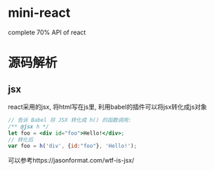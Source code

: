 # mini-react
complete 70% API of react

# 源码解析
## jsx
react采用的jsx, 将html写在js里, 利用babel的插件可以将jsx转化成js对象
```jsx
// 告诉 Babel 将 JSX 转化成 h() 的函数调用:
/** @jsx h */
let foo = <div id="foo">Hello!</div>;
// 转化后
var foo = h('div', {id:"foo"}, 'Hello!'); 
```
可以参考https://jasonformat.com/wtf-is-jsx/

